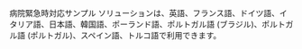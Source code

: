 病院緊急時対応サンプル ソリューションは、英語、フランス語、ドイツ語、イタリア語、日本語、韓国語、ポーランド語、ポルトガル語 (ブラジル)、ポルトガル語 (ポルトガル)、スペイン語、トルコ語で利用できます。